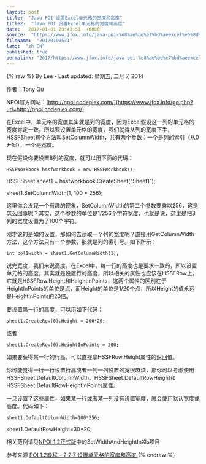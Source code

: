 ```yaml
---
layout: post
title:  "Java POI 设置Excel单元格的宽度和高度"
title2:  "Java POI 设置Excel单元格的宽度和高度"
date:   2017-01-01 23:43:51  +0800
source:  "https://www.jfox.info/java-poi-%e8%ae%be%e7%bd%aeexcel%e5%8d%95%e5%85%83%e6%a0%bc%e7%9a%84%e5%ae%bd%e5%ba%a6%e5%92%8c%e9%ab%98%e5%ba%a6.html"
fileName:  "20170100531"
lang:  "zh_CN"
published: true
permalink: "2017/https://www.jfox.info/java-poi-%e8%ae%be%e7%bd%aeexcel%e5%8d%95%e5%85%83%e6%a0%bc%e7%9a%84%e5%ae%bd%e5%ba%a6%e5%92%8c%e9%ab%98%e5%ba%a6.html"
---
```

{% raw %}
By Lee - Last updated: 星期五, 二月 7, 2014

作者：Tony Qu

NPOI官方网站：[http://npoi.codeplex.com/](https://www.jfox.info/go.php?url=http://npoi.codeplex.com/)

在Excel中，单元格的宽度其实就是列的宽度，因为Excel假设这一列的单元格的宽度肯定一致。所以要设置单元格的宽度，我们就得从列的宽度下手，HSSFSheet有个方法叫SetColumnWidth，共有两个参数：一个是列的索引（从0开始），一个是宽度。

现在假设你要设置B列的宽度，就可以用下面的代码：

    HSSFWorkbook hssfworkbook = new HSSFWorkbook();

HSSFSheet sheet1 = hssfworkbook.CreateSheet(“Sheet1”);

sheet1.SetColumnWidth(1, 100 * 256);

这里你会发现一个有趣的现象，SetColumnWidth的第二个参数要乘以256，这是怎么回事呢？其实，这个参数的单位是1/256个字符宽度，也就是说，这里是把B列的宽度设置为了100个字符。

刚才说的是如何设置，那如何去读取一个列的宽度呢？直接用GetColumnWidth方法，这个方法只有一个参数，那就是列的索引号。如下所示：

    int col1width = sheet1.GetColumnWidth(1);

说完宽度，我们来说高度，在Excel中，每一行的高度也是要求一致的，所以设置单元格的高度，其实就是设置行的高度，所以相关的属性也应该在HSSFRow上，它就是HSSFRow.Height和HeightInPoints，这两个属性的区别在于HeightInPoints的单位是点，而Height的单位是1/20个点，所以Height的值永远是HeightInPoints的20倍。

要设置第一行的高度，可以用如下代码：

    sheet1.CreateRow(0).Height = 200*20;

或者

    sheet1.CreateRow(0).HeightInPoints = 200;

如果要获得某一行的行高，可以直接拿HSSFRow.Height属性的返回值。

你可能觉得一行一行设置行高或者一列一列设置列宽很麻烦，那你可以考虑使用HSSFSheet.DefaultColumnWidth、HSSFSheet.DefaultRowHeight和HSSFSheet.DefaultRowHeightInPoints属性。

一旦设置了这些属性，如果某一行或者某一列没有设置宽度，就会使用默认宽度或高度。代码如下：

    sheet1.DefaultColumnWidth=100*256;

sheet1.DefaultRowHeight=30*20;

相关范例请见[NPOI 1.2正式版](https://www.jfox.info/go.php?url=http://npoi.codeplex.com/Release/ProjectReleases.aspx?ReleaseId=21991)中的SetWidthAndHeightInXls项目

参考来源 [POI 1.2教程 – 2.2.7 设置单元格的宽度和高度 ](https://www.jfox.info/go.php?url=http://www.jfox.info/url.php?url=http%3A%2F%2Fz3sm2012.iteye.com%2Fblog%2F1429239)
{% endraw %}

